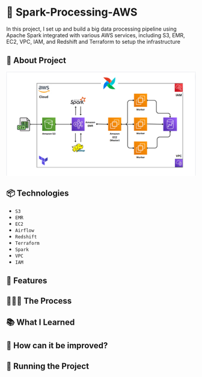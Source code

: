 # 👷 Spark-Processing-AWS
In this project, I set up and build a big data processing pipeline using Apache Spark integrated with various AWS services, including S3, EMR, EC2, VPC, IAM, and Redshift and Terraform to setup the infrastructure

## 🔦 About Project
<img src="./images/AWS_DataFlow.png">

## 📦 Technologies
 - `S3`
 - `EMR`
 - `EC2`
 - `Airflow`
 - `Redshift`
 - `Terraform`
 - `Spark`
 - `VPC`
 - `IAM`

## 🦄 Features
## 👩🏽‍🍳 The Process
## 📚 What I Learned
## 💭 How can it be improved?
## 🚦 Running the Project
